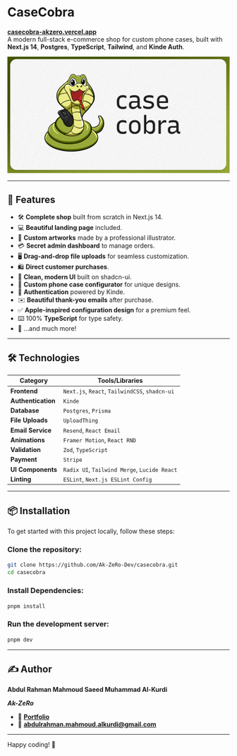 # CaseCobra  

**[casecobra-akzero.vercel.app](https://casecobra-akzero.vercel.app)**  
A modern full-stack e-commerce shop for custom phone cases, built with **Next.js 14**, **Postgres**, **TypeScript**, **Tailwind**, and **Kinde Auth**.  

![Project Image](https://github.com/Ak-ZeRo-Dev/casecobra/blob/master/public/thumbnail.png)  

---  

## 🚀 Features  

- 🛠️ **Complete shop** built from scratch in Next.js 14.  
- 💻 **Beautiful landing page** included.  
- 🎨 **Custom artworks** made by a professional illustrator.  
- 💳 **Secret admin dashboard** to manage orders.  
- 🖥️ **Drag-and-drop file uploads** for seamless customization.  
- 🛍️ **Direct customer purchases**.  
- 🌟 **Clean, modern UI** built on shadcn-ui.  
- 🛒 **Custom phone case configurator** for unique designs.  
- 🔑 **Authentication** powered by Kinde.  
- ✉️ **Beautiful thank-you emails** after purchase.  
- ✅ **Apple-inspired configuration design** for a premium feel.  
- ⌨️ 100% **TypeScript** for type safety.  
- 🎁 ...and much more!  

---  

## 🛠️ Technologies  

| **Category**        | **Tools/Libraries**                                     |
| ------------------- | ------------------------------------------------------- |
| **Frontend**        | `Next.js`, `React`, `TailwindCSS`, `shadcn-ui`          |
| **Authentication**  | `Kinde`                                                 |
| **Database**        | `Postgres`, `Prisma`                                    |
| **File Uploads**    | `UploadThing`                                           |
| **Email Service**   | `Resend`, `React Email`                                 |
| **Animations**      | `Framer Motion`, `React RND`                            |
| **Validation**      | `Zod`, `TypeScript`                                     |
| **Payment**         | `Stripe`                                                |
| **UI Components**   | `Radix UI`, `Tailwind Merge`, `Lucide React`            |
| **Linting**         | `ESLint`, `Next.js ESLint Config`                       |

---  

## 📦 Installation  

To get started with this project locally, follow these steps:  

### Clone the repository:  

```bash
git clone https://github.com/Ak-ZeRo-Dev/casecobra.git
cd casecobra
```

### Install Dependencies:

```bash
pnpm install
```

### Run the development server:

```bash
pnpm dev
```

---

## ✍️ Author

**Abdul Rahman Mahmoud Saeed Muhammad Al-Kurdi**

***Ak-ZeRo***

- 💼 **[Portfolio](https://ak-zero.vercel.app)**
- 📧 **[abdulrahman.mahmoud.alkurdi@gmail.com](mailto:abdulrahman.mahmoud.alkurdi@gmail.com)**

---

Happy coding! 🚀
